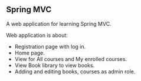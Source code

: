 Spring MVC
 -
A web application for learning Spring MVC.

Web application is about:


- Registration page with log in.</li>
- Home page.</li>
- View for All courses and My enrolled courses.</li>
- View Book library to view books.</li>
- Adding and editing books, courses as admin role.</li>
